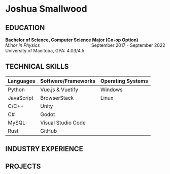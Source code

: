 # Joshua Smallwood

## EDUCATION
**Bachelor of Science, Computer Science Major (Co-op Option)**
<span style="float: right;">September 2017 - September 2022</span>  
*Minor in Physics*  
University of Manitoba, GPA: 4.03/4.5

## TECHNICAL SKILLS

| Languages  | Software/Frameworks | Operating Systems |
|:-----------|:--------------------|:------------------|
| Python     | Vue.js & Vuetify    | Windows           |
| JavaScript | BrowserStack        | Linux             |
| C/C++      | Unity               |                   |
| C#         | Godot               |                   |
| MySQL      | Visual Studio Code  |                   |
| Rust       | GitHub              |                   |

## INDUSTRY EXPERIENCE

## PROJECTS
